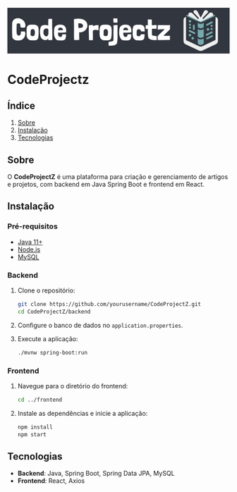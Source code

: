 ![Logo](FrontEnd/src/assets/images/LogoHeader.jpg)

# CodeProjectz

## Índice

1. [Sobre](#sobre)
2. [Instalação](#instalação)
3. [Tecnologias](#tecnologias)

## Sobre

O **CodeProjectZ** é uma plataforma para criação e gerenciamento de artigos e projetos, com backend em Java Spring Boot e frontend em React.

## Instalação

### Pré-requisitos

- [Java 11+](https://www.oracle.com/java/technologies/javase-jdk11-downloads.html)
- [Node.js](https://nodejs.org/)
- [MySQL](https://www.mysql.com/)

### Backend

1. Clone o repositório:
    ```sh
    git clone https://github.com/yourusername/CodeProjectZ.git
    cd CodeProjectZ/backend
    ```

2. Configure o banco de dados no `application.properties`.

3. Execute a aplicação:
    ```sh
    ./mvnw spring-boot:run
    ```

### Frontend

1. Navegue para o diretório do frontend:
    ```sh
    cd ../frontend
    ```

2. Instale as dependências e inicie a aplicação:
    ```sh
    npm install
    npm start
    ```

## Tecnologias

- **Backend**: Java, Spring Boot, Spring Data JPA, MySQL
- **Frontend**: React, Axios

